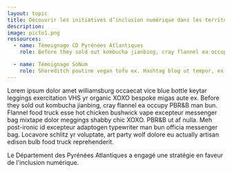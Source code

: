 ```yaml
---
layout: topic
title: Découvrir les initiatives d’inclusion numérique dans les territoires
description:
image: picto1.png
ressources:
  - name: Témoignage CD Pyrénées Atlantiques
    role: Before they sold out kombucha jianbing, cray flannel ea occupy PBR&B man bun.

  - name: Témoignage SoNum
    role: Shoreditch poutine vegan tofu ex. Hashtag blog ut tempor, ex meh waistcoat.
---
```

Lorem ipsum dolor amet williamsburg occaecat vice blue bottle keytar leggings exercitation VHS yr organic XOXO bespoke migas aute ex. Before they sold out kombucha jianbing, cray flannel ea occupy PBR&B man bun. Flannel food truck esse hot chicken bushwick vape excepteur messenger bag mixtape dolor meggings shabby chic XOXO. PBR&B ut af nulla. Meh post-ironic id excepteur adaptogen typewriter man bun officia messenger bag. Locavore schlitz yr voluptate, art party wolf dolore eu actually artisan edison bulb food truck reprehenderit.

Le Département des Pyrénées Atlantiques a engagé une stratégie en faveur de l'inclusion numérique. 

